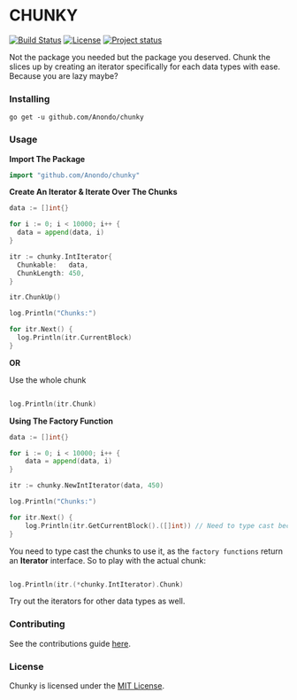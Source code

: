 # CHUNKY

[![Build Status](https://travis-ci.org/Anondo/chunky.svg?branch=master)](https://travis-ci.org/Anondo/chunky)
[![License](https://img.shields.io/dub/l/vibe-d.svg)](https://github.com/Anondo/chunky/blob/master/LICENSE)
[![Project status](https://img.shields.io/badge/version-1.0-green.svg)](https://github.com/Anondo/chunky/releases)

Not the package you needed but the package you deserved. Chunk the slices up by creating an iterator specifically
for each data types with ease. Because you are lazy maybe?

### Installing
```console
go get -u github.com/Anondo/chunky

```

### Usage

**Import The Package**

```go
import "github.com/Anondo/chunky"

```

**Create An Iterator & Iterate Over The Chunks**

```go
data := []int{}

for i := 0; i < 10000; i++ {
  data = append(data, i)
}

itr := chunky.IntIterator{
  Chunkable:   data,
  ChunkLength: 450,
}

itr.ChunkUp()

log.Println("Chunks:")

for itr.Next() {
  log.Println(itr.CurrentBlock)
}

```

**OR**

Use the whole chunk

```go

log.Println(itr.Chunk)

```

**Using The Factory Function**

```go
data := []int{}

for i := 0; i < 10000; i++ {
	data = append(data, i)
}

itr := chunky.NewIntIterator(data, 450)

log.Println("Chunks:")

for itr.Next() {
	log.Println(itr.GetCurrentBlock().([]int)) // Need to type cast because GetCurrentBlock returns an empty interface
}

```

You need to type cast the chunks to use it, as the ```factory functions``` return an **Iterator** interface.
So to play with the actual chunk:

```go

log.Println(itr.(*chunky.IntIterator).Chunk)

```

Try out the iterators for other data types as well.


### Contributing

See the contributions guide [here](CONTRIBUTING.md).

### License

Chunky is licensed under the [MIT License](LICENSE).
